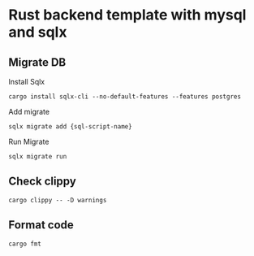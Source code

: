 # Rust backend template with mysql and sqlx

## Migrate DB

Install Sqlx

```
cargo install sqlx-cli --no-default-features --features postgres
```

Add migrate

```
sqlx migrate add {sql-script-name}
```

Run Migrate

```
sqlx migrate run
```

## Check clippy

```
cargo clippy -- -D warnings
```

## Format code

```
cargo fmt
```
